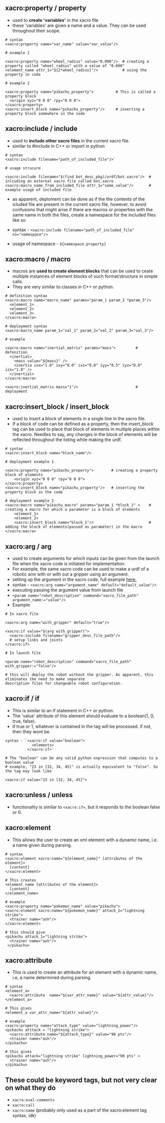 
## xacro:property / property
  - used to **create 'variables'** in the xacro file
  - these 'variables' are given a name and a value. They can be used throughout their scope.
  ```
  # syntax
  <xacro:property name="var_name" value="var_value"/>
  
  # example 1
  
  <xacro:property name="wheel_radius" value="0.090"/>  # creating a property called "wheel_radius" with a value of "0.090"
  <element_name attr_1="${2*wheel_radius}"/>           # using the property in code
  
  # example 2
  
  <xacro:property name="pikachu_property">          # This is called a property block
    <origin xyz="0 0 0" rpy="0 0 0"> 
  </xacro:property>                           
  <xacro:insert_block name="pikachu_property"/>     # inserting a property block somewhere in the code
  ```
  
  
## xacro:include / include
  - used to **include other xacro files** in the current xacro file.
  - similar to #include in C++ or import in python
  ```
  # syntax
  <xacro:include filename="path_of_included_file"/>`
  
  # usage strucure
  
  <xacro:include filename="$(find bot_desc_pkg)/urdf/bot.xacro"/>  # inlcuding an external xacro file called bot.xacro
  <xacro:macro_name_from_included_file attr_1="some_value"/>       # example usage of included file
  ```
  - as apparent, deploment can be done as if the the contents of the icluded file are 
  present in the current xacro file, however, to avoid confusions that might arise if there are macros or
  properties with the same name in both the files, create a namespace for the included files like so
  
  - syntax - `<xacro:include filename="path_of_included_file" ns="namespace"/>`
  - usage of namespace - `${namespace.property}`
  
  
  
## xacro:macro / macro
  - macros are **used to create element blocks** that can be used to ceate multiple instances of element blocks
  of such format/structure in simple calls.
  - They are very similar to classes in C++ or python.
  ```
  # definition syntax 
  <xacro:macro name="macro_name" params="param_1 param_2 *param_3"/>
    <element_1>
    <element_2>
    <element_3>
  </xacro:macro>
  
  # deployment syntax 
  <xacro:macro_name param_1="val_1" param_2="val_2" param_3="val_3"/>
             
  # example 
  
  <xacro:macro name="inertial_matrix" params="mass">         # defenition
    <inertial>
      <mass value="${mass}" />
      <inertia ixx="1.0" ixy="0.0" ixz="0.0" iyy="0.5" iyz="0.0" izz="1.0" />
    </inertial>
  </xacro:macro>  
  
  <xacro:inertial_matrix mass="1"/>                          # deployment
  ```       
  
## xacro:insert_block / insert_block
  - used to insert a block of elements in a single line in the xacro file. 
  - If a block of code can be defined as a property, then the insert_block tag can be used to place that block of elements in     multiple places within the xacro. Needles to say, any changes in the block of elements will be reflected throughout the listing while making the urdf.
  ```
  # syntax
  <xacro:insert_block name="block_name"/>
  
  # deployment example 1
  
  <xacro:property name="pikachu_property">        # creating a property block of elements
      <origin xyz="0 0 0" rpy="0 0 0"> 
  </xacro:property>                           
  <xacro:insert_block name="pikachu_property"/>   # inserting the property block in the code
                           
  # deployment example 2 
  <xacro:macro name="pikachu_macro" params="param_1 *block_1" >    # creating a macro for which a parameter is a block of elements
      <element_1>
      <element_2>
      <xacro:insert_block name="block_1"/>                         # adding the block of elements(passed as parameter) in the macro
  </xacro:macro>
```

## xacro:arg / arg
  - used to create arguments for which inputs can be given from the launch file when the xacro code is initiated for implementation. 
  - For example, the same xacro code can be used to make a urdf of a robotic arm with or with out a gripper using an argument.
  - setting up the argument in the xacro code, full example [here.](https://answers.ros.org/question/282902/pass-parameters-to-xacro-from-launch-file-or-otherwise/)
  - syntax - `<xacro:arg name="argument_name" default="default_value"/>`
  - executing passing the argument value from launch file
  - `<param name="robot_description" command="xacro_file_path" argument_name:="value"/>`
  - Example
  ```
  # In xacro file
  
  <xacro:arg name="with_gripper" default="true"/>
  
  <xacro:if value="$(arg with_gripper)">
    <xacro:include filename="gripper_desc_file_path"/>
    # setup links and joints
  </xacro:if>
  
  # In launch file
  
  <param name="robot_description" command="xacro_file_path" with_gripper:="false"/>
  
  # this will deploy the robot without the gripper. As apparent, this eliminates the need to make separate 
  description files for changeable robot configuration.
  ```
## xacro:if / if
  - This is similar to an if statement in C++ or python.
  - The 'value' attribute of this element should evaluate to a boolean(1, 0, true, false).
  - if true or 1, whatever is contained in the tag will be processed. if not, then they wont be.
  ```
  syntax - `<xacro:if value="boolean">
              <elements>
            </xacro:if>` 
            
  # The "boolean" can be any valid python expression that computes to a boolean value
  # example, "23 in [32, 34, 45]" is actually equivalent to "false". So the tag may look like
  
  <xacro:if value="23 in [32, 34, 45]">
  ```
## xacro:unless / unless
  - functionality is similar to `<xacro:if>`, but it responds to the boolean false or 0.

## xacro:element
  - This allows the user to create an xml element with a dynamic name, i.e. a name given during parsing. 
  ```
  # syntax  
  <xacro:element xacro:name="${element_name}" [attributes of the element]>
    [content]
  </xacro:element>
  
  # This creates
  <element_name [attributes of the element]>
    [content]
  </element_name>
  
  # example
  <xacro:property name="pokemon_name" value="pikachu">
  <xacro:element xacro:name="${pokemon_name}" attack_1="lightning strike">
    <trainer name="ash"/>
  </xacro:element>
  
  # this should give
  <pikachu attack_1="lightning strike">
    <trainer name="ash"/>
   </pikachu>   
```
## xacro:attribute
  - This is used to create an attribute for an element with a dynamic name, i.e, a name determined during parsing.
  ```
  # syntax
  <element_a>
    <xacro:attribute  name="${var_attr_name}" value="${attr_value}"/>
  </element_a>
  
  # This gives
  <element_a var_attr_name="${attr_value}"/>
  
  # example
  <xacro:property name="attack_type" value="lightning_power"/>
  <pikachu atttack = "lightning strike">
    <xacro:attribute name="${attack_type}" value="90 pts"/>
    <trainer name="ash"/>
  </pikachu>
  
  # this gives
  <pikachu attack="lightning strike" lightning_power="90 pts" >
    <trainer name="ash"/>
  </pikachu>
  ```
  
## These could be keyword tags, but not very clear on what they do
  - `xacro:eval-comments`
  - `xacro:call`
  - `xacro:name` (probably only used as a part of the xacro:element tag syntax, idk)
